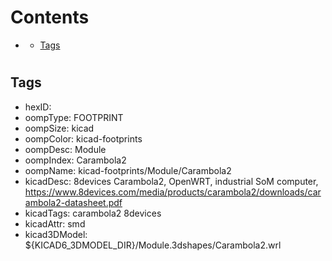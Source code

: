 



Contents
========

* [](#)
	* [Tags](#tags)

# 

## Tags

- hexID: 
- oompType: FOOTPRINT
- oompSize: kicad
- oompColor: kicad-footprints
- oompDesc: Module
- oompIndex: Carambola2
- oompName: kicad-footprints/Module/Carambola2
- kicadDesc: 8devices Carambola2, OpenWRT, industrial SoM computer, https://www.8devices.com/media/products/carambola2/downloads/carambola2-datasheet.pdf
- kicadTags: carambola2 8devices
- kicadAttr: smd
- kicad3DModel: ${KICAD6_3DMODEL_DIR}/Module.3dshapes/Carambola2.wrl
